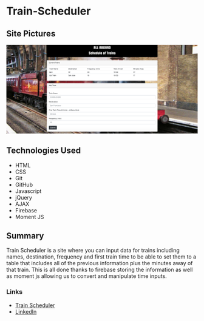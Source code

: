 # Train-Scheduler

## Site Pictures

![Image](assets/images/site.png)

## Technologies Used
- HTML 
- CSS
- Git
- GitHub
- Javascript
- jQuery
- AJAX
- Firebase
- Moment JS

## Summary

Train Scheduler is a site where you can input data for trains including names, destination, frequency and first train time to be able to set them to a table that includes all of the previous information plus the minutes away of that train. This is all done thanks to firebase storing the information as well as moment js allowing us to convert and manipulate time inputs.

### Links
- [Train Scheduler](https://jerry-dudum.github.io/Train-Scheduler/)
- [LinkedIn](https://www.linkedin.com/in/jsdudum/)